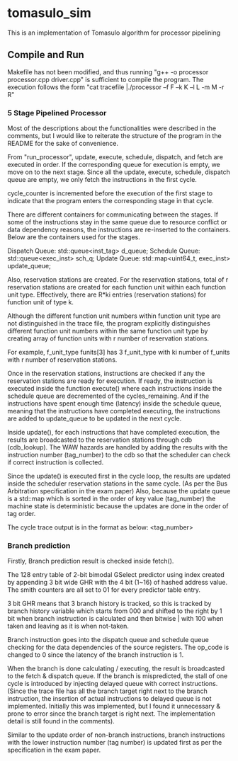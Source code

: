 # tomasulo_sim
This is an implementation of Tomasulo algorithm for processor pipelining

## Compile and Run

Makefile has not been modified, and thus running "g++ -o processor processor.cpp driver.cpp" is sufficient to compile the program.
The execution follows the form "cat tracefile |./processor –f F –k K –l L -m M -r R"

### 5 Stage Pipelined Processor

Most of the descriptions about the functionalities were described in the comments, but I would 
like to reiterate the structure of the program in the README for the sake of convenience.

From "run_processor", update, execute, schedule, dispatch, and fetch are executed in order.
If the corresponding queue for execution is empty, we move on to the next stage.
Since all the update, execute, schedule, dispatch queue are empty, we only fetch the instructions
in the first cycle.

cycle_counter is incremented before the execution of the first stage to indicate that the
program enters the corresponding stage in that cycle.

There are different containers for communicating between the stages. If some of the instructions
stay in the same queue due to resource conflict or data dependency reasons, the instructions are
re-inserted to the containers. Below are the containers used for the stages.

Dispatch Queue: std::queue<inst_tag> d_queue;
Schedule Queue: std::queue<exec_inst> sch_q; 
Update Queue: std::map<uint64_t, exec_inst> update_queue;

Also, reservation stations are created. For the reservation stations, total of r reservation stations
are created for each function unit within each function unit type.
Effectively, there are R*ki entries (reservation stations) for function unit of type k.

Although the different function unit numbers within function unit type are not distinguished in
the trace file, the program explicitly distinguishes different function unit numbers within the
same function unit type by creating array of function units with r number of reservation stations.

For example, f_unit_type funits[3] has 3 f_unit_type with ki number of f_units with r number of
reservation stations.

Once in the reservation stations, instructions are checked if any the reservation stations are ready for
execution. If ready, the instruction is executed inside the function execute() where each instructions
inside the schedule queue are decremented of the cycles_remaining. And if the instructions have spent
enough time (latency) inside the schedule queue, meaning that the instructions have completed executing,
the instructions are added to update_queue to be updated in the next cycle.

Inside update(), for each instructions that have completed execution, the results are broadcasted
to the reservation stations through cdb (cdb_lookup). The WAW hazards are handled by adding the results
with the instruction number (tag_number) to the cdb so that the scheduler can check if correct instruction
is collected.

Since the update() is executed first in the cycle loop, the results are updated inside the scheduler
reservation stations in the same cycle. (As per the Bus Arbitration specification in the exam paper)
Also, because the update queue is a std::map which is sorted in the order of key value (tag_number)
the machine state is deterministic because the updates are done in the order of tag order.

The cycle trace output is in the format as below:
<tag_number> <entering fetch> <entering dispatch> <entering schedule queue> <start execution> <update start cycle>

### Branch prediction

Firstly, Branch prediction result is checked inside fetch().

The 128 entry table of 2-bit bimodal GSelect predictor using index created by appending 3 bit wide GHR
with the 4 bit (1~16) of hashed address value. The smith counters are all set to 01 for every predictor table entry.

3 bit GHR means that 3 branch history is tracked, so this is tracked by branch history variable which
starts from 000 and shifted to the right by 1 bit when branch instruction is calculated and then bitwise
| with 100 when taken and leaving as it is when not-taken.

Branch instruction goes into the dispatch queue and schedule queue checking for the data dependencies of
the source registers. The op_code is changed to 0 since the latency of the branch instruction is 1.

When the branch is done calculating / executing, the result is broadcasted to the fetch & dispatch queue.
If the branch is mispredicted, the stall of one cycle is introduced by injecting delayed queue with correct
instructions. (Since the trace file has all the branch target right next to the branch instruction, 
the insertion of actual instructions to delayed queue is not implemented. Initially this was implemented,
but I found it unnecessary & prone to error since the branch target is right next. The implementation detail
is still found in the comments).

Similar to the update order of non-branch instructions, branch instructions with the lower instruction number
(tag number) is updated first as per the specification in the exam paper.
